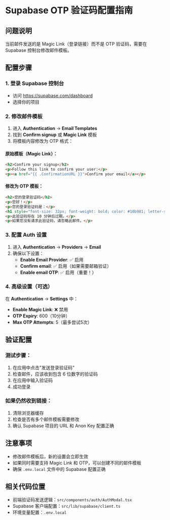 # Supabase OTP 验证码配置指南

## 问题说明
当前邮件发送的是 Magic Link（登录链接）而不是 OTP 验证码，需要在 Supabase 控制台修改邮件模板。

## 配置步骤

### 1. 登录 Supabase 控制台
- 访问 https://supabase.com/dashboard
- 选择你的项目

### 2. 修改邮件模板
1. 进入 **Authentication** → **Email Templates**
2. 找到 **Confirm signup** 或 **Magic Link** 模板
3. 将模板内容修改为 OTP 格式：

#### 原始模板（Magic Link）：
```html
<h2>Confirm your signup</h2>
<p>Follow this link to confirm your user:</p>
<p><a href="{{ .ConfirmationURL }}">Confirm your email</a></p>
```

#### 修改为 OTP 模板：
```html
<h2>您的登录验证码</h2>
<p>您好！</p>
<p>您的登录验证码是：</p>
<h1 style="font-size: 32px; font-weight: bold; color: #10b981; letter-spacing: 8px;">{{ .Token }}</h1>
<p>此验证码将在 10 分钟后过期。</p>
<p>如果您没有请求此验证码，请忽略此邮件。</p>
```

### 3. 配置 Auth 设置
1. 进入 **Authentication** → **Providers** → **Email**
2. 确保以下设置：
   - **Enable Email Provider**: ✅ 启用
   - **Confirm email**: ✅ 启用（如果需要邮箱验证）
   - **Enable email OTP**: ✅ 启用（重要！）

### 4. 高级设置（可选）
在 **Authentication** → **Settings** 中：
- **Enable Magic Link**: ❌ 禁用
- **OTP Expiry**: 600（10分钟）
- **Max OTP Attempts**: 5（最多尝试5次）

## 验证配置

### 测试步骤：
1. 在应用中点击"发送登录验证码"
2. 检查邮件，应该收到包含 6 位数字的验证码
3. 在应用中输入验证码
4. 成功登录

### 如果仍然收到链接：
1. 清除浏览器缓存
2. 检查是否有多个邮件模板需要修改
3. 确认 Supabase 项目的 URL 和 Anon Key 配置正确

## 注意事项
- 修改邮件模板后，新的设置会立即生效
- 如果同时需要支持 Magic Link 和 OTP，可以创建不同的邮件模板
- 确保 `.env.local` 文件中的 Supabase 配置正确

## 相关代码位置
- 前端验证码发送逻辑：`src/components/auth/AuthModal.tsx`
- Supabase 客户端配置：`src/lib/supabase/client.ts`
- 环境变量配置：`.env.local`